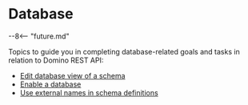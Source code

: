# Database

--8<-- "future.md"

Topics to guide you in completing database-related goals and tasks in relation to Domino REST API:

- [Edit database view of a schema](editviewcolumn.md)
- [Enable a database](enablingadb.md)
- [Use external names in schema definitions](externalnames.md)